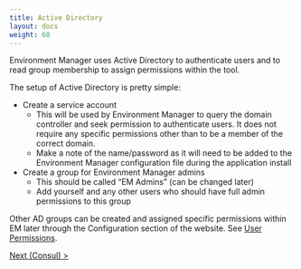 ```yaml
---
title: Active Directory
layout: docs
weight: 60
---
```


Environment Manager uses Active Directory to authenticate users and to read group membership to assign permissions within the tool.

The setup of Active Directory is pretty simple:

- Create a service account 
    - This will be used by Environment Manager to query the domain controller and seek permission to authenticate users. It does not require any specific permissions other than to be a member of the correct domain.
    - Make a note of the name/password as it will need to be added to the Environment Manager configuration file during the application install
- Create a group for Environment Manager admins
    - This should be called “EM Admins” (can be changed later)
    - Add yourself and any other users who should have full admin permissions to this group

Other AD groups can be created and assigned specific permissions within EM later through the Configuration section of the website. See [User Permissions](/environment-manager/docs/user-guide/permissions).

[Next (Consul) >](/environment-manager/docs/setup/consul)